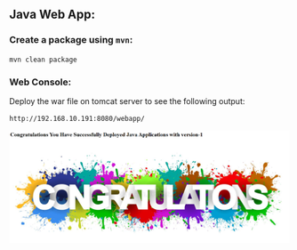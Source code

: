 ## Java Web App:


### Create a package using `mvn`:

```
mvn clean package 
``` 


### Web Console:

Deploy the war file on tomcat server to see the following output:

```
http://192.168.10.191:8080/webapp/
```


![alt text](./assets/1.image.png)





